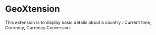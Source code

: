 # GeoXtension
This extension is to display basic details about a country : Current time, Currency, Currency Conversion.
